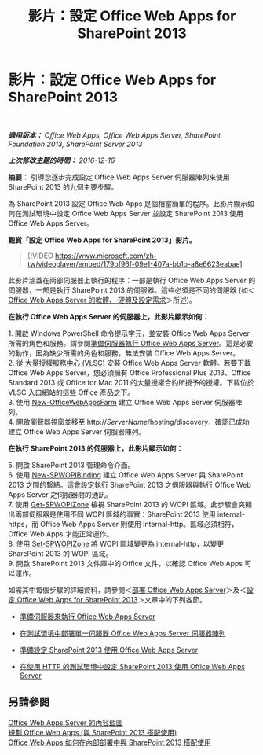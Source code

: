 ﻿---
title: 影片：設定 Office Web Apps for SharePoint 2013
TOCTitle: 影片：設定 Office Web Apps for SharePoint 2013
ms:assetid: 0c02633f-3839-448b-ae83-24f24c254179
ms:mtpsurl: https://technet.microsoft.com/zh-tw/library/Dn455088(v=office.15)
ms:contentKeyID: 59152164
ms.date: 12/21/2017
mtps_version: v=office.15
ms.translationtype: HT
---

# 影片：設定 Office Web Apps for SharePoint 2013

 

_**適用版本：** Office Web Apps, Office Web Apps Server, SharePoint Foundation 2013, SharePoint Server 2013_

_**上次修改主題的時間：** 2016-12-16_

**摘要：** 引導您逐步完成設定 Office Web Apps Server 伺服器陣列來使用 SharePoint 2013 的九個主要步驟。

為 SharePoint 2013 設定 Office Web Apps 是個相當簡單的程序。此影片顯示如何在測試環境中設定 Office Web Apps Server 並設定 SharePoint 2013 使用 Office Web Apps Server。


**觀賞「設定 Office Web Apps for SharePoint 2013」影片。**

> [!VIDEO https://www.microsoft.com/zh-tw/videoplayer/embed/179bf96f-09e1-407a-bb1b-a8e6623eabae]

此影片涵蓋在兩部伺服器上執行的程序：一部是執行 Office Web Apps Server 的伺服器，一部是執行 SharePoint 2013 的伺服器。這些必須是不同的伺服器 (如＜[Office Web Apps Server 的軟體、 硬體及設定需求](plan-office-web-apps-server.md)＞所述)。

**在執行 Office Web Apps Server 的伺服器上，此影片顯示如何：**

1\. 開啟 Windows PowerShell 命令提示字元，並安裝 Office Web Apps Server 所需的角色和服務。請參閱[準備伺服器執行 Office Web Apps Server](deploy-office-web-apps-server.md)。這是必要的動作，因為缺少所需的角色和服務，無法安裝 Office Web Apps Server。  
2\. 從 [大量授權服務中心 (VLSC)](http://go.microsoft.com/fwlink/p/?linkid=256561) 安裝 Office Web Apps Server 軟體。若要下載 Office Web Apps Server，您必須擁有 Office Professional Plus 2013、Office Standard 2013 或 Office for Mac 2011 的大量授權合約所授予的授權。下載位於 VLSC 入口網站的這些 Office 產品之下。  
3\. 使用 [New-OfficeWebAppsFarm](https://docs.microsoft.com/en-us/powershell/module/officewebapps/new-officewebappsfarm?view=officewebapps-ps) 建立 Office Web Apps Server 伺服器陣列。  
4\. 開啟瀏覽器視窗並移至 http://*ServerName*/hosting/discovery，確認已成功建立 Office Web Apps Server 伺服器陣列。

**在執行 SharePoint 2013 的伺服器上，此影片顯示如何：**

5\. 開啟 SharePoint 2013 管理命令介面。  
6\. 使用 [New-SPWOPIBinding](https://docs.microsoft.com/en-us/powershell/module/sharepoint-server/New-SPWOPIBinding?view=sharepoint-ps) 建立 Office Web Apps Server 與 SharePoint 2013 之間的繫結。這會設定執行 SharePoint 2013 之伺服器與執行 Office Web Apps Server 之伺服器間的通訊。  
7\. 使用 [Get-SPWOPIZone](https://docs.microsoft.com/en-us/powershell/module/sharepoint-server/Get-SPWOPIZone?view=sharepoint-ps) 檢視 SharePoint 2013 的 WOPI 區域。此步驟會突顯出兩部伺服器是使用不同 WOPI 區域的事實：SharePoint 2013 使用 internal-https，而 Office Web Apps Server 則使用 internal-http。區域必須相符，Office Web Apps 才能正常運作。  
8\. 使用 [Set-SPWOPIZone](https://docs.microsoft.com/en-us/powershell/module/sharepoint-server/Set-SPWOPIZone?view=sharepoint-ps) 將 WOPI 區域變更為 internal-http，以變更 SharePoint 2013 的 WOPI 區域。  
9\. 開啟 SharePoint 2013 文件庫中的 Office 文件，以確認 Office Web Apps 可以運作。

如需其中每個步驟的詳細資料，請參閱＜[部署 Office Web Apps Server](deploy-office-web-apps-server.md)＞及＜[設定 Office Web Apps for SharePoint 2013](configure-office-web-apps-for-sharepoint-2013.md)＞文章中的下列各節。

  - [準備伺服器來執行 Office Web Apps Server](deploy-office-web-apps-server.md)

  - [在測試環境中部署單一伺服器 Office Web Apps Server 伺服器陣列](deploy-office-web-apps-server.md)

  - [準備設定 SharePoint 2013 使用 Office Web Apps Server](configure-office-web-apps-for-sharepoint-2013.md)

  - [在使用 HTTP 的測試環境中設定 SharePoint 2013 使用 Office Web Apps Server](configure-office-web-apps-for-sharepoint-2013.md)

## 另請參閱


[Office Web Apps Server 的內容藍圖](content-roadmap-for-office-web-apps-server.md)  
[規劃 Office Web Apps (與 SharePoint 2013 搭配使用)](plan-office-web-apps-used-with-sharepoint-2013.md)  
[Office Web Apps 如何在內部部署中與 SharePoint 2013 搭配使用](how-office-web-apps-work-on-premises-with-sharepoint-2013.md)  
  

[](how-office-web-apps-work-on-premises-with-sharepoint-2013.md)

